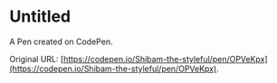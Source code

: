 # Untitled

A Pen created on CodePen.

Original URL: [https://codepen.io/Shibam-the-styleful/pen/OPVeKpx](https://codepen.io/Shibam-the-styleful/pen/OPVeKpx).

